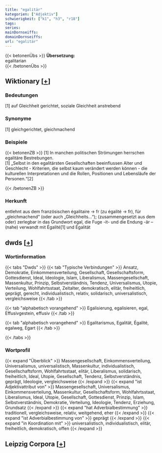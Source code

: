 ```yaml
---
title: "egalitär"
kategorien: ["Adjektiv"]
schwierigkeit: ["k1", "h3", "r18"]
tags:
series:
mainDornseiffs:
domainDornseiffs:
url: "egalitär"
---
```


{{< betonenÜbs >}}
**Übersetzung:**  
egalitarian  
{{< /betonenÜbs >}}

## Wiktionary [[+](https://de.wiktionary.org/wiki/egalitär)]

### Bedeutungen
[1] auf Gleichheit gerichtet, soziale Gleichheit anstrebend  

### Synonyme
[1] gleichgerichtet, gleichmachend  

### Beispiele
{{< betonenZB >}}
[1] In manchen politischen Strömungen herrschen egalitäre Bestrebungen.  
[1] „Selbst in den egalitärsten Gesellschaften beeinflussen Alter und Geschlecht - Kriterien, die selbst kaum verändert werden können - die kulturellen Interpretationen und die Rollen, Positionen und Lebensläufe der Personen.“[2]  

{{< /betonenZB >}}
### Herkunft
entlehnt aus dem französischen égalitaire → fr (zu égalité → fr), für „gleichmachend“ (oder auch „Gleichheits…“); (zusammengesetzt aus dem oder) zerlegbar in das Grundwort egal, die Fuge -it- und die Endung -är – (nahe) verwandt mit Égalité[1] und Egalität  



## dwds [[+](https://www.dwds.de/wb/egalitär)]

### Wortinformation
{{< tabs "Dwds" >}}
{{< tab "Typische Verbindungen" >}}
Ansatz, Demokratie, Einkommensverteilung, Gesellschaft, Gesellschaftsform, Gottesdienst, Ideal, Ideologie, Islam, Liberalismus, Massengesellschaft, Massenkultur, Prinzip, Selbstverständnis, Tendenz, Universalismus, Utopie, Verteilung, Wohlfahrtsstaat, Zeitalter, demokratisch, elitär, freiheitlich, geprägt, gerecht, individualistisch, relativ, solidarisch, universalistisch, vergleichsweise
{{< /tab >}}

{{< tab "alphabetisch vorangehend" >}}
Egalisierung, egalisieren, egal, Effusivgestein, effusiv
{{< /tab >}}

{{< tab "alphabetisch vorangehend" >}}
Egalitarismus, Egalität, Égalité, egalweg, Egart
{{< /tab >}}

{{< /tabs >}}

### Wortprofil
{{< expand "Überblick" >}} Massengesellschaft, Einkommensverteilung, Universalismus, universalistisch, Massenkultur, individualistisch, Gesellschaftsform, Wohlfahrtsstaat, elitär, Liberalismus, solidarisch, freiheitlich, Ideal, Utopie, Gesellschaft, Tendenz, Selbstverständnis, geprägt, Ideologie, vergleichsweise {{< /expand >}}
{{< expand "ist Adjektivattribut von" >}} Massengesellschaft, Universalismus, Einkommensverteilung, Massenkultur, Gesellschaftsform, Wohlfahrtsstaat, Liberalismus, Ideal, Utopie, Gesellschaft, Gottesdienst, Prinzip, Islam, Selbstverständnis, Demokratie, Verteilung, Ideologie, Tendenz, Erziehung, Grundsatz {{< /expand >}}
{{< expand "hat Adverbialbestimmung" >}} traditionell, vergleichsweise, relativ, weitgehend, eher {{< /expand >}}
{{< expand "ist Adverbialbestimmung von" >}} geprägt {{< /expand >}}
{{< expand "in Koordination mit" >}} universalistisch, individualistisch, elitär, freiheitlich, demokratisch, offen {{< /expand >}}

## Leipzig Corpora [[+](https://corpora.uni-leipzig.de/en/res?word=egalitär&corpusId=deu_newscrawl-public_2018)]

